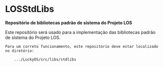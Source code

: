 # LOSStdLibs #
**Repositório de bibliotecas padrão de sistema do Projeto LOS**

Este repositório será usado para a implementação das bibliotecas padrão de sistema do Projeto LOS.

```
Para um correto funcionamento, este repositório deve estar localizado no diretório:

	.../LuckyOS/src/libs/stdlibs
```

